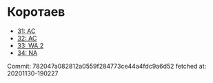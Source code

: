 # Коротаев
- [31: AC](31.md)
- [32: AC](32.md)
- [33: WA 2](33.md)
- [34: NA](34.md)

Commit: 782047a082812a0559f284773ce44a4fdc9a6d52
 fetched at: 20201130-190227

